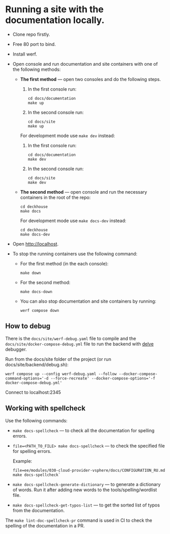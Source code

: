 # Running a site with the documentation locally.

- Clone repo firstly.

- Free 80 port to bind.

- Install werf.

- Open console and run documentation and site containers with one of the following methods:

  - **The first method** — open two consoles and do the following steps.

    1. In the first console run:
		
       ```shell
       cd docs/documentation
       make up 
       ```

    2. In the second console run:

       ```shell
       cd docs/site
       make up 
       ```
	
	For development mode use `make dev` instead:
	
    1. In the first console run:
  
	     ```shell
       cd docs/documentation
       make dev
       ```
	
    2. In the second console run:
	
	     ```shell
       cd docs/site
       make dev
       ```
	
  - **The second method** — open console and run the necessary containers in the root of the repo:
   
      ```shell
    cd deckhouse
    make docs
      ```
	
    For development mode use `make docs-dev` instead:
	
	  ```shell
    cd deckhouse
    make docs-dev 
    ```
	
- Open <http://localhost>.

- To stop the running containers use the following command:
  - For the first method (in the each console):

      ```shell
    make down
      ```
  - For the second method:

      ```shell
    make docs-down
      ```
  - You can also stop documentation and site containers by running:

      ```shell
     werf compose down
      ```

## How to debug

There is the `docs/site/werf-debug.yaml` file to compile and the `docs/site/docker-compose-debug.yml` file to run the backend with [delve](https://github.com/go-delve/delve) debugger.

Run from the docs/site folder of the project (or run docs/site/backend/debug.sh):

```shell
werf compose up --config werf-debug.yaml --follow --docker-compose-command-options='-d --force-recreate' --docker-compose-options='-f docker-compose-debug.yml'
```

Connect to localhost:2345

## Working with spellcheck

Use the following commands:
- `make docs-spellcheck` — to check all the documentation for spelling errors.
- `file=<PATH_TO_FILE> make docs-spellcheck` — to check the specified file for spelling errors.

  Example:

  ```shell
  file=ee/modules/030-cloud-provider-vsphere/docs/CONFIGURATION_RU.md make docs-spellcheck`
  ```

- `make docs-spellcheck-generate-dictionary` — to generate a dictionary of words. Run it after adding new words to the tools/spelling/wordlist file.
- `make docs-spellcheck-get-typos-list` — to get the sorted list of typos from the documentation.

The `make lint-doc-spellcheck-pr` command is used in CI to check the spelling of the documentation in a PR.
